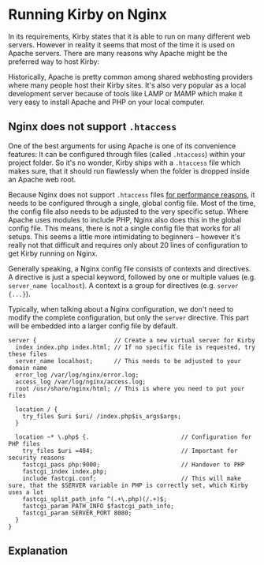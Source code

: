 # Running Kirby on Nginx

In its requirements, Kirby states that it is able to run on many different web servers. However in reality it seems that most of the time it is used on Apache servers. There are many reasons why Apache might be the preferred way to host Kirby:

Historically, Apache is pretty common among shared webhosting providers where many people host their Kirby sites. It's also very popular as a local development server because of tools like LAMP or MAMP which make it very easy to install Apache and PHP on your local computer.

## Nginx does not support `.htaccess`

One of the best arguments for using Apache is one of its convenience features: It can be configured through files (called `.htaccess`) within your project folder. So it's no wonder, Kirby ships with a `.htaccess` file which makes sure, that it should run flawlessly when the folder is dropped inside an Apache web root.

Because Nginx does not support `.htaccess` files [for performance reasons](https://www.nginx.com/resources/wiki/start/topics/examples/likeapache-htaccess/), it needs to be configured through a single, global config file. Most of the time, the config file also needs to be adjusted to the very specific setup. Where Apache uses modules to include PHP, Nginx also does this in the global config file. This means, there is not a single config file that works for all setups. This seems a little more intimidating to beginners – however it's really not that difficult and requires only about 20 lines of configuration to get Kirby running on Nginx.

Generally speaking, a Nginx config file consists of contexts and directives. A directive is just a special keyword, followed by one or multiple values (e.g. `server_name localhost`). A context is a group for directives (e.g. `server {...}`).

Typically, when talking about a Nginx configuration, we don't need to modify the complete configuration, but only the `server` directive. This part will be embedded into a larger config file by default.

```nginx
server {                      // Create a new virtual server for Kirby
  index index.php index.html; // If no specific file is requested, try these files
  server_name localhost;      // This needs to be adjusted to your domain name
  error_log /var/log/nginx/error.log;
  access_log /var/log/nginx/access.log;
  root /usr/share/nginx/html; // This is where you need to put your files

  location / {
    try_files $uri $uri/ /index.php$is_args$args;
  }

  location ~* \.php$ {.                          // Configuration for PHP files
    try_files $uri =404;                         // Important for security reasons
    fastcgi_pass php:9000;                       // Handover to PHP
    fastcgi_index index.php;                     
    include fastcgi.conf;                        // This will make sure, that the $SERVER variable in PHP is correctly set, which Kirby uses a lot
    fastcgi_split_path_info ^(.+\.php)(/.+)$;
    fastcgi_param PATH_INFO $fastcgi_path_info;
    fastcgi_param SERVER_PORT 8080;
  }
}
```

## Explanation


